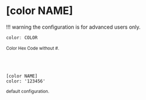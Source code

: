 # [color NAME]

!!! warning
    the configuration is for advanced users only.

```c
color: COLOR
```
<small>Color Hex Code without #.</small>  

<br><br>
```console
[color NAME]
color: '123456'
```
<small>default configuration.</small>